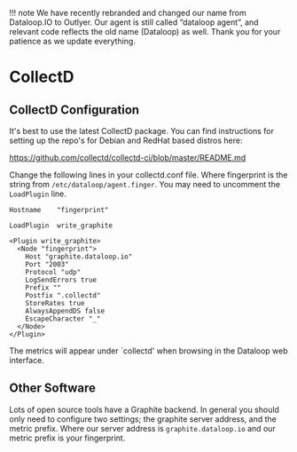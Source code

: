 !!! note
    We have recently rebranded and changed our name from Dataloop.IO to Outlyer. Our agent is still called “dataloop agent”, and relevant code reflects the old name (Dataloop) as well. Thank you for your patience as we update everything.

# CollectD

## CollectD Configuration

It's best to use the latest CollectD package. You can find instructions for setting up the repo's for Debian and RedHat based distros here:

<https://github.com/collectd/collectd-ci/blob/master/README.md>

Change the following lines in your collectd.conf file. Where fingerprint is the string from `/etc/dataloop/agent.finger`. You may need to uncomment the `LoadPlugin` line.


```
Hostname    "fingerprint"

LoadPlugin  write_graphite

<Plugin write_graphite>
  <Node "fingerprint">
    Host "graphite.dataloop.io"
    Port "2003"
    Protocol "udp"
    LogSendErrors true
    Prefix ""
    Postfix ".collectd"
    StoreRates true
    AlwaysAppendDS false
    EscapeCharacter "_"
  </Node>
</Plugin>
```

The metrics will appear under `collectd' when browsing in the Dataloop web interface.

## Other Software

Lots of open source tools have a Graphite backend. In general you should only need to configure two settings; the graphite server address, and the metric prefix. Where our server address is `graphite.dataloop.io` and our metric prefix is your fingerprint.
